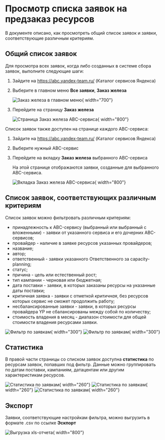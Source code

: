 # Просмотр списка заявок на предзаказ ресурсов

В документе описано, как просмотреть общий список заявок и заявки, соответствующие различным критериям.

## Общий список заявок

Для просмотра всех заявок, когда либо созданных в системе сбора заявок, выполните следующие шаги:

1. Зайдите на <https://abc.yandex-team.ru/> (Каталог сервисов Яндекса)

1. Выберите в главном меню **Все заявки**, **Заказ железа**

	![Заказ железа в главном меню](_assets/abc_mainmenu_hardware.png "Заказ железа в главном меню"){ width="700"}

1. Перейдите на страницу **Заказ железа**

	![Страница Заказ железа ABC-сервиса](_assets/abc_service_hardware_page.png "Страница Заказ железа ABC-сервиса"){ width="800"}

Список заявок также доступен на странице каждого ABC-сервиса:

1. Зайдите на <https://abc.yandex-team.ru/> (Каталог сервисов Яндекса)

1. Выберите нужный ABC-сервис

1. Перейдите на вкладку **Заказ железа** выбранного ABC-сервиса

	На этой странице отображаются заявки, созданные для выбранного ABC-сервиса.

	![Вкладка Заказ железа ABC-сервиса](_assets/abc_service_hardware_tab.png "Вкладка Заказ железа ABC-сервиса"){ width="800"}

## Список заявок, соответствующих различным критериям

Список заявок можно фильтровать различным критериям:

- принадлежность к ABC-сервису (выбранный или выбранный с вложенными) - заявки от указанного сервиса и его дочерних ABC-сервисов;
- провайдер - наличие в заявке ресурсов указанных провайдеров;
- название;
- автор;
- ответственный - заявки указанного Ответственного за capacity-planning;
- статус;
- причина - цель или естественный рост;
- тип кампании - черновая или бюджетная;
- дата поставки - заявки, в которых заказаны ресурсы на указанные даты поставки;
- критичная заявка - заявки с отметкой _критичная_, без ресурсов которых сервис не сможет продолжить работу;
- несбалансированные заявки - заявки, в которых ресурсы провайдера YP не сбалансированы между собой по количеству;
- стоимость владения в месяц - диапазон стоимости для общей стоимости владения ресурсами заявки.

![Фильтр по заявкам](_assets/hardware_order_list_filter_1.png "Фильтр по заявкам"){ width="300"} ![Фильтр по заявкам](_assets/hardware_order_list_filter_2.png "Фильтр по заявкам"){ width="300"}


## Статистика

В правой части страницы со списком заявок доступна **статистика** по ресурсам заявок, попавших под фильтр. Данные можно группировать по датам поставки, кампаниям, датацентам или другим характеристикам ресурсов.

![Статистика по заявкам](_assets/hardware_order_list_stat_1.png "Статистика по заявкам"){ width="260"} ![Статистика по заявкам](_assets/hardware_order_list_stat_2.png "Статистика по заявкам"){ width="260"} ![Статистика по заявкам](_assets/hardware_order_list_stat_3.png "Статистика по заявкам"){ width="260"}

## Экспорт

Заявки, соответствующие настройкам фильтра, можно выгрузить в формате .csv по ссылке **Эскпорт**

![Выгрузка xls-отчета](_assets/hardware_order_xls_report.png "Выгрузка xls-отчета"){ width="800"}
